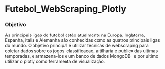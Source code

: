 # Futebol_WebScraping_Plotly
### Objetivo
As principais ligas de futebol estão atualmente na Europa. Inglaterra, Espanha, italia e Alemanha são conhecidas como as quatros  principais ligas do mundo. O objetivo principal é utilizar tecnicas de webscraping para coletar dados sobre os jogos ,classificacao, artilharia e publico das ultimas temporadas, e armazena-los e um banco de dados MongoDB , e por ultimo utilizar o plotly como ferramenta de visualização.
